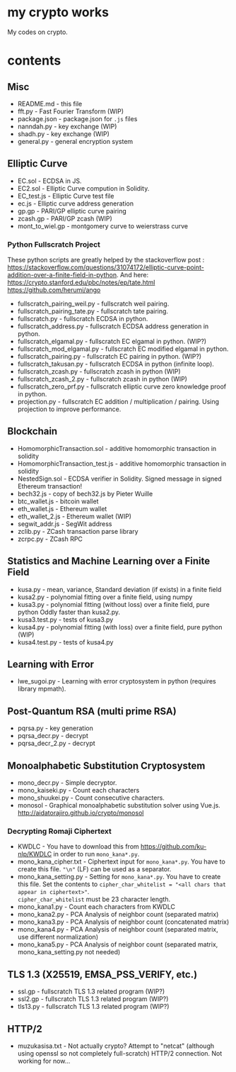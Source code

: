 # my crypto works

My codes on crypto.

# contents

## Misc

- README.md - this file
- fft.py - Fast Fourier Transform (WIP)
- package.json - package.json for `.js` files
- nanndah.py - key exchange (WIP)
- shadh.py - key exchange (WIP)
- general.py - general encryption system

## Elliptic Curve

- EC.sol - ECDSA in JS.
- EC2.sol - Elliptic Curve compution in Solidity.
- EC_test.js - Elliptic Curve test file
- ec.js - Elliptic curve address generation
- gp.gp - PARI/GP elliptic curve pairing
- zcash.gp - PARI/GP zcash (WIP)
- mont_to_wiel.gp - montgomery curve to weierstrass curve

### Python Fullscratch Project

These python scripts are greatly helped by the stackoverflow post : <https://stackoverflow.com/questions/31074172/elliptic-curve-point-addition-over-a-finite-field-in-python>. And here: <https://crypto.stanford.edu/pbc/notes/ep/tate.html> <https://github.com/herumi/ango>

- fullscratch_pairing_weil.py - fullscratch weil pairing.
- fullscratch_pairing_tate.py - fullscratch tate pairing.
- fullscratch.py - fullscratch ECDSA in python.
- fullscratch_address.py - fullscratch ECDSA address generation in python.
- fullscratch_elgamal.py - fullscratch EC elgamal in python. (WIP?)
- fullscratch_mod_elgamal.py - fullscratch EC modified elgamal in python.
- fullscratch_pairing.py - fullscratch EC pairing in python. (WIP?)
- fullscratch_takusan.py - fullscratch ECDSA in python (infinite loop).
- fullscratch_zcash.py - fullscratch zcash in python (WIP)
- fullscratch_zcash_2.py - fullscratch zcash in python (WIP)
- fullscratch_zero_prf.py - fullscratch elliptic curve zero knowledge proof in python.
- projection.py - fullscratch EC addition / multiplication / pairing. Using projection to improve performance.

## Blockchain
- HomomorphicTransaction.sol - additive homomorphic transaction in solidity
- HomomorphicTransaction_test.js - additive homomorphic transaction in solidity
- NestedSign.sol - ECDSA verifier in Solidity. Signed message in signed Ethereum transaction!
- bech32.js - copy of bech32.js by Pieter Wuille
- btc_wallet.js - bitcoin wallet
- eth_wallet.js - Ethereum wallet
- eth_wallet_2.js - Ethereum wallet (WIP)
- segwit_addr.js - SegWit address
- zclib.py - ZCash transaction parse library
- zcrpc.py - ZCash RPC

## Statistics and Machine Learning over a Finite Field
- kusa.py - mean, variance, Standard deviation (if exists) in a finite field
- kusa2.py - polynomial fitting over a finite field, using numpy
- kusa3.py - polynomial fitting (without loss) over a finite field, pure python Oddly faster than kusa2.py.
- kusa3.test.py - tests of kusa3.py
- kusa4.py - polynomial fitting (with loss) over a finite field, pure python (WIP)
- kusa4.test.py - tests of kusa4.py

## Learning with Error
- lwe_sugoi.py - Learning with error cryptosystem in python (requires library mpmath).

## Post-Quantum RSA (multi prime RSA)
- pqrsa.py - key generation
- pqrsa_decr.py - decrypt
- pqrsa_decr_2.py - decrypt

## Monoalphabetic Substitution Cryptosystem
- mono_decr.py - Simple decryptor.
- mono_kaiseki.py - Count each characters
- mono_shuukei.py - Count consecutive characters.
- monosol - Graphical monoalphabetic substitution solver using Vue.js. <http://aidatorajiro.github.io/crypto/monosol>

### Decrypting Romaji Ciphertext
- KWDLC - You have to download this from <https://github.com/ku-nlp/KWDLC> in order to run `mono_kana*.py`.
- mono_kana_cipher.txt - Ciphertext input for `mono_kana*.py`. You have to create this file.
  `"\n"` (LF) can be used as a separator.
- mono_kana_setting.py - Setting for `mono_kana*.py`. You have to create this file.
  Set the contents to `cipher_char_whitelist = "<all chars that appear in ciphertext>"`.  
  `cipher_char_whitelist` must be 23 character length.
- mono_kana1.py - Count each characters from KWDLC
- mono_kana2.py - PCA Analysis of neighbor count (separated matrix)
- mono_kana3.py - PCA Analysis of neighbor count (concatenated matrix)
- mono_kana4.py - PCA Analysis of neighbor count (separated matrix, use different normalization)
- mono_kana5.py - PCA Analysis of neighbor count (separated matrix, mono_kana_setting.py not needed)

## TLS 1.3 (X25519, EMSA_PSS_VERIFY, etc.)
- ssl.gp - fullscratch TLS 1.3 related program (WIP?)
- ssl2.gp - fullscratch TLS 1.3 related program (WIP?)
- tls13.py - fullscratch TLS 1.3 related program (WIP?)

## HTTP/2

- muzukasisa.txt - Not actually crypto? Attempt to "netcat" (although using openssl so not completely full-scratch) HTTP/2 connection. Not working for now...

